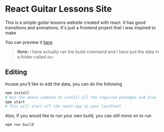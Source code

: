 # React Guitar Lessons Site

This is a simple guitar lessons website created with react. It has good
transitions and animations. It's just a frontend project that I was inspired to
make

You can preview it [here](https://officialkingsley.github.io/guitarlessons-page)

> **Note:** I have actually ran the build command and I have put the data in a
> folder called `doc`

## Editing

Incase you'll like to edit the data, you can do the following

```sh
npm install
# Run the above command to install all the required packages and also
npm start
# This will start off the react-app in your localhost
```

Also, If you would like to run your own build, you can still move on to run

`npm run build`
